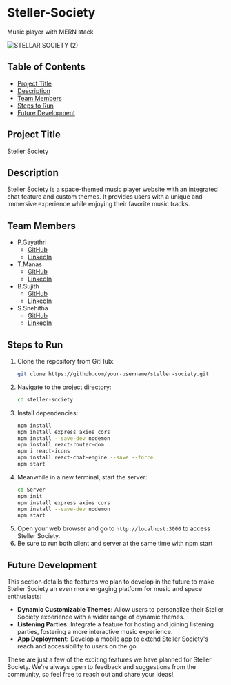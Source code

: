 # Steller-Society
Music player with MERN stack

![STELLAR SOCIETY (2)](https://github.com/GayathriPCh/Steller-Society/assets/132088009/e3ef4a7c-0d3f-417d-9d91-ca128139cfbd)


## Table of Contents
- [Project Title](#project-title)
- [Description](#description)
- [Team Members](#team-members)
- [Steps to Run](#steps-to-run)
- [Future Development](#future-development)

## Project Title
Steller Society

## Description
Steller Society is a space-themed music player website with an integrated chat feature and custom themes. It provides users with a unique and immersive experience while enjoying their favorite music tracks.

## Team Members
- P.Gayathri
  - [GitHub](https://github.com/GayathriPCh)
  - [LinkedIn](https://www.linkedin.com/in/gayathri-pch/)
- T.Manas
  - [GitHub](https://github.com/tmanas06)
  - [LinkedIn](https://www.linkedin.com/in/t-manas-chakravarty-91958224b/)
- B.Sujith
  - [GitHub](https://github.com/SujithBojjawar)
  - [LinkedIn](https://www.linkedin.com/in/sujith-bojjawar-26b820256/)
- S.Snehitha
  - [GitHub](https://github.com/SIRIPURAPUSNEHITHA)
  - [LinkedIn](https://www.linkedin.com/in/s-snehitha-6a9a42288/)


## Steps to Run
1. Clone the repository from GitHub:
    ```bash
    git clone https://github.com/your-username/steller-society.git
    ```
2. Navigate to the project directory:
    ```bash
    cd steller-society
    ```
3. Install dependencies:
    ```bash
    npm install  
    npm install express axios cors
    npm install --save-dev nodemon
    npm install react-router-dom
    npm i react-icons 
    npm install react-chat-engine --save --force
    npm start 
    ```
4. Meanwhile in a new terminal, start the server:
    ```bash
   cd Server 
   npm init
   npm install express axios cors
   npm install --save-dev nodemon
   npm start
    ```
5. Open your web browser and go to `http://localhost:3000` to access Steller Society.
6. Be sure to run both client and server at the same time with npm start

## Future Development

This section details the features we plan to develop in the future to make Steller Society an even more engaging platform for music and space enthusiasts:

- **Dynamic Customizable Themes:** Allow users to personalize their Steller Society experience with a wider range of dynamic themes.
- **Listening Parties:** Integrate a feature for hosting and joining listening parties, fostering a more interactive music experience.
- **App Deployment:** Develop a mobile app to extend Steller Society's reach and accessibility to users on the go.

These are just a few of the exciting features we have planned for Steller Society. We're always open to feedback and suggestions from the community, so feel free to reach out and share your ideas!

